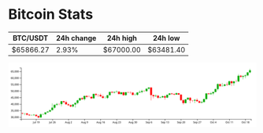 # Bitcoin Stats

BTC/USDT|24h change|24h high|24h low|
|---|---|---|---|
|$65866.27|2.93%|$67000.00|$63481.40|

<img src="./chart.svg">
